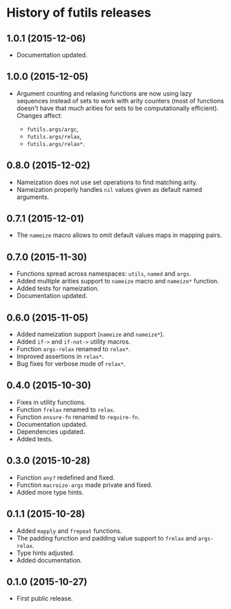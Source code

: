 # History of futils releases

## 1.0.1 (2015-12-06)

- Documentation updated.

## 1.0.0 (2015-12-05)

- Argument counting and relaxing functions are now using lazy sequences
  instead of sets to work with arity counters (most of functions doesn't have
  that much arities for sets to be computationally efficient). Changes affect:

    - `futils.args/argc`,
    - `futils.args/relax`,
    - `futils.args/relax*`.

## 0.8.0 (2015-12-02)

- Nameization does not use set operations to find matching arity.
- Nameization properly handles `nil` values given as default named arguments.

## 0.7.1 (2015-12-01)

- The `nameize` macro allows to omit default values maps in mapping pairs.

## 0.7.0 (2015-11-30)

- Functions spread across namespaces: `utils`, `named` and `args`.
- Added multiple arities support to `nameize` macro and `nameize*` function.
- Added tests for nameization.
- Documentation updated.

## 0.6.0 (2015-11-05)

- Added nameization support (`nameize` and `nameize*`).
- Added `if->` and `if-not->` utility macros.
- Function `args-relax` renamed to `relax*`.
- Improved assertions in `relax*`.
- Bug fixes for verbose mode of `relax*`.

## 0.4.0 (2015-10-30)

- Fixes in utility functions.
- Function `frelax` renamed to `relax`.
- Function `ensure-fn` renamed to `require-fn`.
- Documentation updated.
- Dependencies updated.
- Added tests.

## 0.3.0 (2015-10-28)

- Function `any?` redefined and fixed.
- Function `macroize-args` made private and fixed.
- Added more type hints.

## 0.1.1 (2015-10-28)

- Added `mapply` and `frepeat` functions.
- The padding function and padding value support to `frelax` and `args-relax`.
- Type hints adjusted.
- Added documentation.

## 0.1.0 (2015-10-27)

- First public release.
